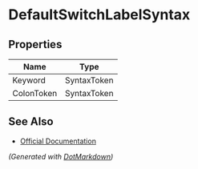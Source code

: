 # DefaultSwitchLabelSyntax

## Properties

| Name       | Type        |
| ---------- | ----------- |
| Keyword    | SyntaxToken |
| ColonToken | SyntaxToken |

## See Also

* [Official Documentation](https://docs.microsoft.com/en-us/dotnet/api/microsoft.codeanalysis.csharp.syntax.defaultswitchlabelsyntax)


*\(Generated with [DotMarkdown](http://github.com/JosefPihrt/DotMarkdown)\)*